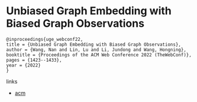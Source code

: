 # Unbiased Graph Embedding with Biased Graph Observations

```
@inproceedings{uge_webconf22,
title = {Unbiased Graph Embedding with Biased Graph Observations},
author = {Wang, Nan and Lin, Lu and Li, Jundong and Wang, Hongning},
booktitle = {Proceedings of the ACM Web Conference 2022 (TheWebConf)},
pages = {1423--1433},
year = {2022}
}
```

links
- [acm](https://dl.acm.org/doi/10.1145/3485447.3512189)

